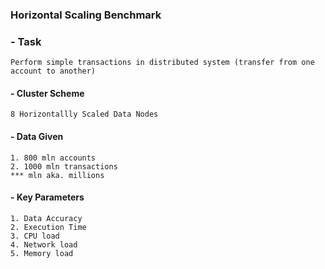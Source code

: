 ### Horizontal Scaling Benchmark

### - Task

    Perform simple transactions in distributed system (transfer from one account to another)    
    
#### - Cluster Scheme
    
    8 Horizontallly Scaled Data Nodes
        
#### - Data Given
    
    1. 800 mln accounts
    2. 1000 mln transactions   
    *** mln aka. millions     

#### - Key Parameters
    1. Data Accuracy
    2. Execution Time
    3. CPU load
    4. Network load
    5. Memory load
